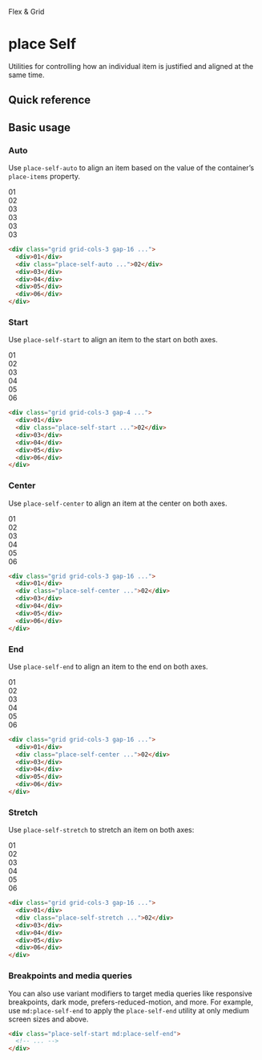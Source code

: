 <script setup>
const exampleClasses = 'p-24 rounded font-ex flex items-center justify-center'
</script>

Flex & Grid

# place Self
Utilities for controlling how an individual item is justified and aligned at the same time.

## Quick reference

## Basic usage
### Auto
Use `place-self-auto` to align an item based on the value of the container’s `place-items` property.

<container>
  <div class="grid grid-cols-3 gap-16 place-content-center">
    <div class="bg-blue-600" :class="exampleClasses">01</div>
    <div class="bg-blue-500" :class="exampleClasses">02</div>
    <div class="bg-blue-600" :class="exampleClasses">03</div>
    <div class="bg-blue-600" :class="exampleClasses">03</div>
    <div class="bg-blue-600" :class="exampleClasses">03</div>
    <div class="bg-blue-600" :class="exampleClasses">03</div>
  </div>
</container>

```html
<div class="grid grid-cols-3 gap-16 ...">
  <div>01</div>
  <div class="place-self-auto ...">02</div>
  <div>03</div>
  <div>04</div>
  <div>05</div>
  <div>06</div>
</div>
```

### Start
Use `place-self-start` to align an item to the start on both axes.

<container>
  <div class="grid grid-cols-3 gap-16">
    <div class="bg-fuchsia-600 h-96" :class="exampleClasses">01</div>
    <box striped class="grid h-96" fg-color="var(--tw-fuchsia-fg)" bg-color="var(--tw-fuchsia-bg)">
      <div class="bg-fuchsia-500 h-64 place-self-start" :class="exampleClasses">02</div>
    </box>
    <div class="bg-fuchsia-600 h-96" :class="exampleClasses">03</div>
    <div class="bg-fuchsia-600 h-96" :class="exampleClasses">04</div>
    <div class="bg-fuchsia-600 h-96" :class="exampleClasses">05</div>
    <div class="bg-fuchsia-600 h-96" :class="exampleClasses">06</div>
  </div>
</container>

```html
<div class="grid grid-cols-3 gap-4 ...">
  <div>01</div>
  <div class="place-self-start ...">02</div>
  <div>03</div>
  <div>04</div>
  <div>05</div>
  <div>06</div>
</div>
```

### Center
Use `place-self-center` to align an item at the center on both axes.

<container>
  <div class="grid grid-cols-3 gap-16">
    <div class="bg-cyan-600 h-96" :class="exampleClasses">01</div>
    <box striped class="grid h-96" fg-color="var(--tw-cyan-fg)" bg-color="var(--tw-cyan-bg)">
      <div class="bg-cyan-500 h-64 place-self-center" :class="exampleClasses">02</div>
    </box>
    <div class="bg-cyan-600 h-96" :class="exampleClasses">03</div>
    <div class="bg-cyan-600 h-96" :class="exampleClasses">04</div>
    <div class="bg-cyan-600 h-96" :class="exampleClasses">05</div>
    <div class="bg-cyan-600 h-96" :class="exampleClasses">06</div>
  </div>
</container>

```html
<div class="grid grid-cols-3 gap-16 ...">
  <div>01</div>
  <div class="place-self-center ...">02</div>
  <div>03</div>
  <div>04</div>
  <div>05</div>
  <div>06</div>
</div>
```

### End
Use `place-self-end` to align an item to the end on both axes.

<container>
  <div class="grid grid-cols-3 gap-16">
    <div class="bg-violet-600 h-96" :class="exampleClasses">01</div>
    <box striped class="grid h-96" fg-color="var(--tw-violet-fg)" bg-color="var(--tw-violet-bg)">
      <div class="bg-violet-500 h-64 place-self-end" :class="exampleClasses">02</div>
    </box>
    <div class="bg-violet-600 h-96" :class="exampleClasses">03</div>
    <div class="bg-violet-600 h-96" :class="exampleClasses">04</div>
    <div class="bg-violet-600 h-96" :class="exampleClasses">05</div>
    <div class="bg-violet-600 h-96" :class="exampleClasses">06</div>
  </div>
</container>

```html
<div class="grid grid-cols-3 gap-16 ...">
  <div>01</div>
  <div class="place-self-center ...">02</div>
  <div>03</div>
  <div>04</div>
  <div>05</div>
  <div>06</div>
</div>
```

### Stretch
Use `place-self-stretch` to stretch an item on both axes:

<container>
  <div class="grid grid-cols-3 gap-16">
    <div class="bg-indigo-600 h-96" :class="exampleClasses">01</div>
    <box striped class="grid h-96" fg-color="var(--tw-indigo-fg)" bg-color="var(--tw-indigo-bg)">
      <div class="bg-indigo-500 place-self-stretch" :class="exampleClasses">02</div>
    </box>
    <div class="bg-indigo-600 h-96" :class="exampleClasses">03</div>
    <div class="bg-indigo-600 h-96" :class="exampleClasses">04</div>
    <div class="bg-indigo-600 h-96" :class="exampleClasses">05</div>
    <div class="bg-indigo-600 h-96" :class="exampleClasses">06</div>
  </div>
</container>

```html
<div class="grid grid-cols-3 gap-16 ...">
  <div>01</div>
  <div class="place-self-stretch ...">02</div>
  <div>03</div>
  <div>04</div>
  <div>05</div>
  <div>06</div>
</div>
```

### Breakpoints and media queries
You can also use variant modifiers to target media queries like responsive breakpoints, dark mode, prefers-reduced-motion, and more. For example, use `md:place-self-end` to apply the `place-self-end` utility at only medium screen sizes and above.

```html
<div class="place-self-start md:place-self-end">
  <!-- ... -->
</div>
```